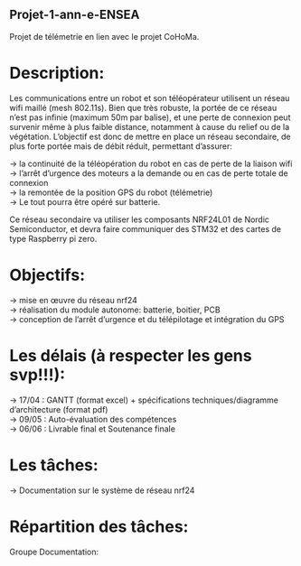 ## Projet-1-ann-e-ENSEA

Projet de télémetrie en lien avec le projet CoHoMa.

# Description:
Les communications entre un robot et son téléopérateur utilisent un réseau wifi maillé (mesh 802.11s). Bien que très robuste, la portée de ce réseau n’est pas infinie (maximum 50m par balise), et une perte de connexion peut survenir même à plus faible distance, notamment à cause du relief ou de la végétation.
L’objectif est donc de mettre en place un réseau secondaire, de plus forte portée mais de débit réduit, permettant d’assurer:

-> la continuité de la téléopération du robot en cas de perte de la liaison wifi  
-> l’arrêt d’urgence des moteurs a la demande ou en cas de perte totale de connexion  
-> la remontée de la position GPS du robot (télémetrie)  
-> Le tout pourra être opéré sur batterie.  


Ce réseau secondaire va utiliser les composants NRF24L01 de Nordic Semiconductor, et devra faire communiquer des STM32 et des cartes de type Raspberry pi zero.


# Objectifs:
-> mise en œuvre du réseau nrf24  
-> réalisation du module autonome: batterie, boitier, PCB  
-> conception de l’arrêt d’urgence et du télépilotage et intégration du GPS  


# Les délais (à respecter les gens svp!!!):
-> 17/04 : GANTT (format excel) + spécifications techniques/diagramme d’architecture (format pdf)  
-> 09/05 : Auto-évaluation des compétences  
-> 06/06 : Livrable final et Soutenance finale  

# Les tâches:
-> Documentation sur le système de réseau nrf24  


# Répartition des tâches:

Groupe Documentation: 
